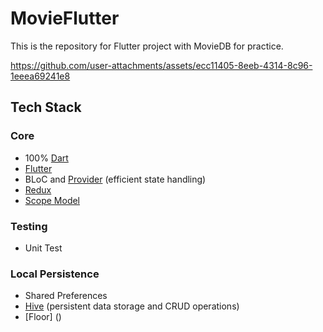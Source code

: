# MovieFlutter
This is the repository for Flutter project with MovieDB for practice.

https://github.com/user-attachments/assets/ecc11405-8eeb-4314-8c96-1eeea69241e8

## Tech Stack

### Core

- 100% [Dart](https://dart.dev/)
- [Flutter](https://flutter.dev/) 
- BLoC and [Provider](https://pub.dev/packages/provider) (efficient state handling)
- [Redux](https://pub.dev/packages/flutter_redux)
- [Scope Model](https://pub.dev/packages/scoped_model)

### Testing

- Unit Test
    

### Local Persistence

- Shared Preferences
- [Hive](https://pub.dev/packages/hive_flutter) (persistent data storage and CRUD operations)
- [Floor] ()


